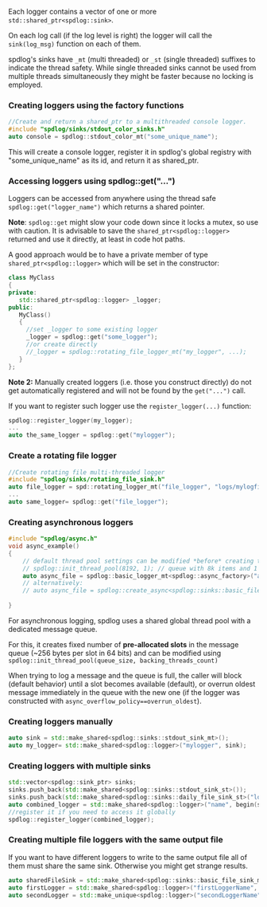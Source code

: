Each logger contains a vector of one or more  ```std::shared_ptr<spdlog::sink>```.

On each log call (if the log level is right) the logger will call the ```sink(log_msg)``` function on each of them.

spdlog's sinks have `_mt` (multi threaded) or `_st` (single threaded) suffixes to indicate the thread safety.
While single threaded sinks cannot be used from multiple threads simultaneously they might be faster because no locking is employed.

### Creating loggers using the factory functions

```c++
//Create and return a shared_ptr to a multithreaded console logger.
#include "spdlog/sinks/stdout_color_sinks.h"
auto console = spdlog::stdout_color_mt("some_unique_name");
```
This will create a console logger, register it in spdlog's global registry with "some_unique_name" as its id, and return it as shared_ptr.

### Accessing loggers using spdlog::get("...")
Loggers can be accessed from anywhere using the thread safe ```spdlog::get("logger_name")``` which returns a shared pointer.


**Note**: ```spdlog::get``` might slow your code down since it locks a mutex, so use with caution. It is advisable to save the ```shared_ptr<spdlog::logger>``` returned and use it directly, at least in code hot paths.

A good approach would be to have a private member of type ```shared_ptr<spdlog::logger>``` which will be set in  the constructor:

```c++
class MyClass
{
private:
   std::shared_ptr<spdlog::logger> _logger;
public:
   MyClass()
   {
     //set _logger to some existing logger
     _logger = spdlog::get("some_logger");
     //or create directly
     //_logger = spdlog::rotating_file_logger_mt("my_logger", ...);
   }
};
```

**Note 2:** Manually created loggers (i.e. those you construct directly) do not get automatically registered and will not be found by the ```get("...")``` call.

If you want to register such logger use the ```register_logger(...)``` function:

```c++
spdlog::register_logger(my_logger);
...
auto the_same_logger = spdlog::get("mylogger");
```

### Create a rotating file logger
```c++
//Create rotating file multi-threaded logger
#include "spdlog/sinks/rotating_file_sink.h"
auto file_logger = spd::rotating_logger_mt("file_logger", "logs/mylogfile", 1048576 * 5, 3);
...
auto same_logger= spdlog::get("file_logger");
```

### Creating asynchronous loggers
```c++
#include "spdlog/async.h"
void async_example()
{
    // default thread pool settings can be modified *before* creating the async logger:
    // spdlog::init_thread_pool(8192, 1); // queue with 8k items and 1 backing thread.
    auto async_file = spdlog::basic_logger_mt<spdlog::async_factory>("async_file_logger", "logs/async_log.txt");
    // alternatively:
    // auto async_file = spdlog::create_async<spdlog::sinks::basic_file_sink_mt>("async_file_logger", "logs/async_log.txt");
   
}
```
For asynchronous logging, spdlog uses a shared global thread pool with a dedicated message queue.

For this, it creates fixed number of **pre-allocated slots** in the message queue (~256 bytes per slot in 64 bits) and can be modified using ```spdlog::init_thread_pool(queue_size, backing_threads_count)```

When trying to log a message and the queue is full, the caller will block (default behavior) until a slot becomes available (default), or overrun oldest message immediately in the queue with the new one (if the logger was constructed with ```async_overflow_policy==overrun_oldest```).  

### Creating loggers manually 
```c++
auto sink = std::make_shared<spdlog::sinks::stdout_sink_mt>();
auto my_logger= std::make_shared<spdlog::logger>("mylogger", sink);
```

### Creating loggers with multiple sinks
```c++
std::vector<spdlog::sink_ptr> sinks;
sinks.push_back(std::make_shared<spdlog::sinks::stdout_sink_st>());
sinks.push_back(std::make_shared<spdlog::sinks::daily_file_sink_st>("logfile", 23, 59));
auto combined_logger = std::make_shared<spdlog::logger>("name", begin(sinks), end(sinks));
//register it if you need to access it globally
spdlog::register_logger(combined_logger);
```

### Creating multiple file loggers with the same output file
If you want to have different loggers to write to the same output file all of them must share the same sink. Otherwise you might get strange results. 
```c++
auto sharedFileSink = std::make_shared<spdlog::sinks::basic_file_sink_mt>("fileName.txt");
auto firstLogger = std::make_shared<spdlog::logger>("firstLoggerName", sharedFileSink);
auto secondLogger = std::make_unique<spdlog::logger>("secondLoggerName", sharedFileSink);
```